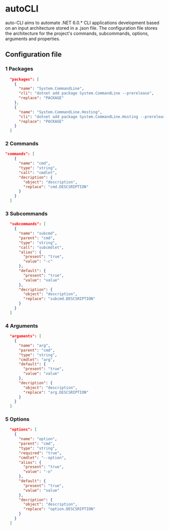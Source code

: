 # autoCLI

auto-CLI aims to automate .NET 6.0.* CLI applications development based on an input architecture stored in a .json file.
The configuration file stores the architecture for the project's commands, subcommands, options, arguments and properties.

## Configuration file

### 1 Packages

```json
  "packages": [
    {
      "name": "System.CommandLine",
      "cli": "dotnet add package System.CommandLine --prerelease",
      "replace": "PACKAGE"
    },
    {
      "name": "System.CommandLine.Hosting",
      "cli": "dotnet add package System.CommandLine.Hosting --prerelease",
      "replace": "PACKAGE"
    }
  ]
```

### 2 Commands

```json
"commands": [
    {
      "name": "cmd",
      "type": "string",
      "call": "cmdlet",
      "decription": {
        "object": "description",
        "replace": "cmd.DESCSRIPTION"
      }
    }
  ]
  ```

### 3 Subcommands

```json
  "subcommands": [
    {
      "name": "subcmd",
      "parent": "cmd",
      "type": "string",
      "call": "subcmdlet",
      "alias": {
        "present": "true",
        "value": "-c"
      },
      "default": {
        "present": "true",
        "value": "value"
      },
      "decription": {
        "object": "description",
        "replace": "subcmd.DESCSRIPTION"
      }
    }
  ]
  ```

### 4 Arguments

```json
  "arguments": [
    {
      "name": "arg",
      "parent": "cmd",
      "type": "string",
      "cmdlet": "arg",
      "default": {
        "present": "true",
        "value": "value"
      },
      "decription": {
        "object": "description",
        "replace": "arg.DESCSRIPTION"
      }
    }
  ]
  ```

### 5 Options

```json
  "options": [
    {
      "name": "option",
      "parent": "cmd",
      "type": "string",
      "required": "true",
      "cmdlet": "--option",
      "alias": {
        "present": "true",
        "value": "-o"
      },
      "default": {
        "present": "true",
        "value": "value"
      },
      "decription": {
        "object": "description",
        "replace": "option.DESCSRIPTION"
      }
    }
  ]
  ```
